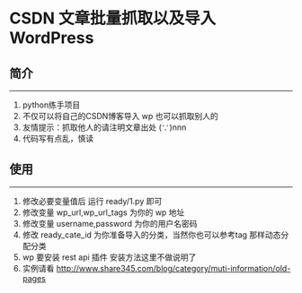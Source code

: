# CSDN 文章批量抓取以及导入 WordPress

## 简介
-------------------
1. python练手项目
2. 不仅可以将自己的CSDN博客导入 wp 也可以抓取别人的
3. 友情提示：抓取他人的请注明文章出处 (∵)nnn
4. 代码写有点乱，慎读

## 使用
-------------------
1. 修改必要变量值后 运行 ready/1.py 即可
2. 修改变量 wp_url,wp_url_tags  为你的 wp 地址
3. 修改变量 username,password 为你的用户名密码
4. 修改 ready_cate_id 为你准备导入的分类，当然你也可以参考tag 那样动态分配分类
5. wp 要安装 rest api 插件 安装方法这里不做说明了
6. 实例请看 http://www.share345.com/blog/category/muti-information/old-pages

